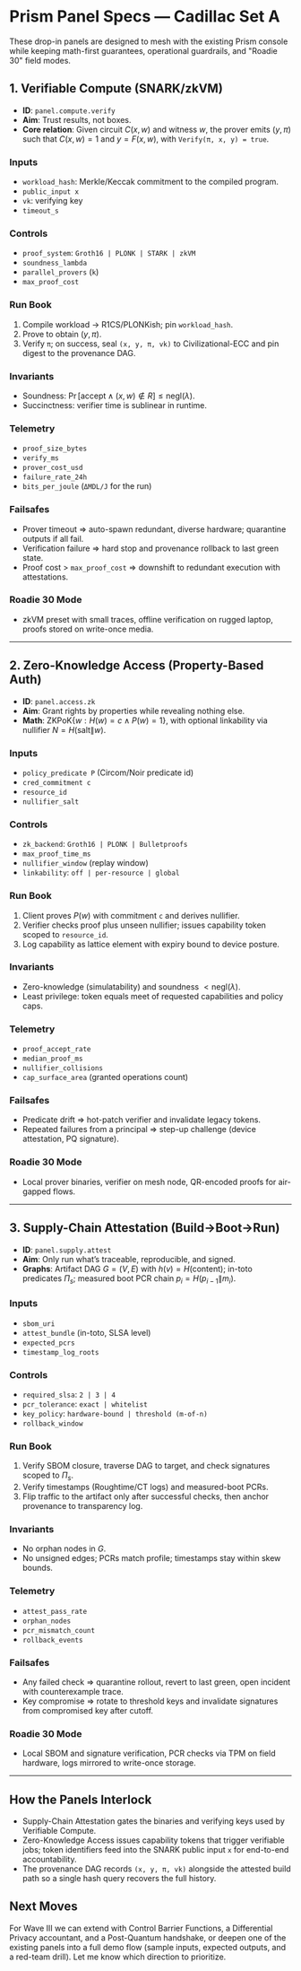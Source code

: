 # Prism Panel Specs — Cadillac Set A

These drop-in panels are designed to mesh with the existing Prism console while keeping math-first guarantees, operational guardrails, and "Roadie 30" field modes.

## 1. Verifiable Compute (SNARK/zkVM)
- **ID**: `panel.compute.verify`
- **Aim**: Trust results, not boxes.
- **Core relation**: Given circuit $C(x, w)$ and witness $w$, the prover emits $(y, \pi)$ such that $C(x, w) = 1$ and $y = F(x, w)$, with `Verify(π, x, y) = true`.

### Inputs
- `workload_hash`: Merkle/Keccak commitment to the compiled program.
- `public_input x`
- `vk`: verifying key
- `timeout_s`

### Controls
- `proof_system`: `Groth16 | PLONK | STARK | zkVM`
- `soundness_lambda`
- `parallel_provers` (`k`)
- `max_proof_cost`

### Run Book
1. Compile workload → R1CS/PLONKish; pin `workload_hash`.
2. Prove to obtain $(y, \pi)$.
3. Verify `π`; on success, seal `(x, y, π, vk)` to Civilizational-ECC and pin digest to the provenance DAG.

### Invariants
- Soundness: $\Pr[\text{accept} \land (x, w) \notin R] \leq \text{negl}(\lambda)$.
- Succinctness: verifier time is sublinear in runtime.

### Telemetry
- `proof_size_bytes`
- `verify_ms`
- `prover_cost_usd`
- `failure_rate_24h`
- `bits_per_joule` (`ΔMDL/J` for the run)

### Failsafes
- Prover timeout ⇒ auto-spawn redundant, diverse hardware; quarantine outputs if all fail.
- Verification failure ⇒ hard stop and provenance rollback to last green state.
- Proof cost > `max_proof_cost` ⇒ downshift to redundant execution with attestations.

### Roadie 30 Mode
- zkVM preset with small traces, offline verification on rugged laptop, proofs stored on write-once media.

---

## 2. Zero-Knowledge Access (Property-Based Auth)
- **ID**: `panel.access.zk`
- **Aim**: Grant rights by properties while revealing nothing else.
- **Math**: $\mathsf{ZKPoK}\{ w : H(w) = c \land P(w) = 1 \}$, with optional linkability via nullifier $N = H(\text{salt} \| w)$.

### Inputs
- `policy_predicate P` (Circom/Noir predicate id)
- `cred_commitment c`
- `resource_id`
- `nullifier_salt`

### Controls
- `zk_backend`: `Groth16 | PLONK | Bulletproofs`
- `max_proof_time_ms`
- `nullifier_window` (replay window)
- `linkability`: `off | per-resource | global`

### Run Book
1. Client proves $P(w)$ with commitment `c` and derives nullifier.
2. Verifier checks proof plus unseen nullifier; issues capability token scoped to `resource_id`.
3. Log capability as lattice element with expiry bound to device posture.

### Invariants
- Zero-knowledge (simulatability) and soundness $< \text{negl}(\lambda)$.
- Least privilege: token equals meet of requested capabilities and policy caps.

### Telemetry
- `proof_accept_rate`
- `median_proof_ms`
- `nullifier_collisions`
- `cap_surface_area` (granted operations count)

### Failsafes
- Predicate drift ⇒ hot-patch verifier and invalidate legacy tokens.
- Repeated failures from a principal ⇒ step-up challenge (device attestation, PQ signature).

### Roadie 30 Mode
- Local prover binaries, verifier on mesh node, QR-encoded proofs for air-gapped flows.

---

## 3. Supply-Chain Attestation (Build→Boot→Run)
- **ID**: `panel.supply.attest`
- **Aim**: Only run what’s traceable, reproducible, and signed.
- **Graphs**: Artifact DAG $G = (V, E)$ with $h(v) = H(\text{content})$; in-toto predicates $\Pi_s$; measured boot PCR chain $p_i = H(p_{i-1} \| m_i)$.

### Inputs
- `sbom_uri`
- `attest_bundle` (in-toto, SLSA level)
- `expected_pcrs`
- `timestamp_log_roots`

### Controls
- `required_slsa`: `2 | 3 | 4`
- `pcr_tolerance`: `exact | whitelist`
- `key_policy`: `hardware-bound | threshold (m-of-n)`
- `rollback_window`

### Run Book
1. Verify SBOM closure, traverse DAG to target, and check signatures scoped to $\Pi_s$.
2. Verify timestamps (Roughtime/CT logs) and measured-boot PCRs.
3. Flip traffic to the artifact only after successful checks, then anchor provenance to transparency log.

### Invariants
- No orphan nodes in $G$.
- No unsigned edges; PCRs match profile; timestamps stay within skew bounds.

### Telemetry
- `attest_pass_rate`
- `orphan_nodes`
- `pcr_mismatch_count`
- `rollback_events`

### Failsafes
- Any failed check ⇒ quarantine rollout, revert to last green, open incident with counterexample trace.
- Key compromise ⇒ rotate to threshold keys and invalidate signatures from compromised key after cutoff.

### Roadie 30 Mode
- Local SBOM and signature verification, PCR checks via TPM on field hardware, logs mirrored to write-once storage.

---

## How the Panels Interlock
- Supply-Chain Attestation gates the binaries and verifying keys used by Verifiable Compute.
- Zero-Knowledge Access issues capability tokens that trigger verifiable jobs; token identifiers feed into the SNARK public input `x` for end-to-end accountability.
- The provenance DAG records `(x, y, π, vk)` alongside the attested build path so a single hash query recovers the full history.

## Next Moves
For Wave III we can extend with Control Barrier Functions, a Differential Privacy accountant, and a Post-Quantum handshake, or deepen one of the existing panels into a full demo flow (sample inputs, expected outputs, and a red-team drill). Let me know which direction to prioritize.
